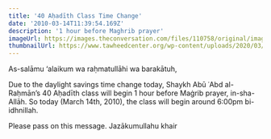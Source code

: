```yaml
---
title: '40 Aḥadīth Class Time Change'
date: '2010-03-14T11:39:54.169Z'
description: '1 hour before Maghrib prayer'
imageUrl: https://images.theconversation.com/files/110758/original/image-20160209-12808-1hoqs2h.jpg
thumbnailUrl: https://www.tawheedcenter.org/wp-content/uploads/2020/03/hadith.png
---
```


As-salāmu ‘alaikum wa raḥmatullāhi wa barakātuh,

Due to the daylight savings time change today, Shaykh Abū ʿAbd al-Raḥmān’s 40 Aḥadīth class will begin 1 hour before Maġrib prayer, in-sha-Allāh. So today (March 14th, 2010), the class will begin around 6:00pm bi-idhnillah.

Please pass on this message. Jazākumullahu khair
